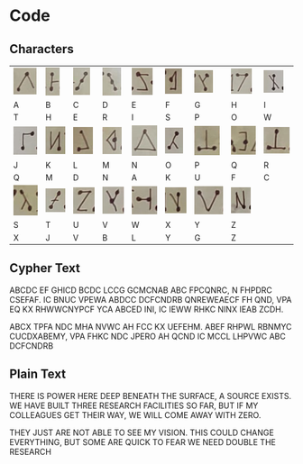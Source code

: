 # Code

## Characters

|                    |                    |                    |                    |                    |                    |                    |                    |                    |
| ------------------ | ------------------ | ------------------ | ------------------ | ------------------ | ------------------ | ------------------ | ------------------ | ------------------ |
| ![A](./symbols/A.png) | ![B](./symbols/B.png) | ![C](./symbols/C.png) | ![D](./symbols/D.png) | ![E](./symbols/E.png) | ![F](./symbols/F.png) | ![G](./symbols/G.png) | ![H](./symbols/H.png) | ![I](./symbols/I.png) |
| A                  | B                  | C                  | D                  | E                  | F                  | G                  | H                  | I                  |
| T                  | H                  | E                  | R                  | I                  | S                  | P                  | O                  | W                  |
| ![J](./symbols/J.png) | ![K](./symbols/K.png) | ![L](./symbols/L.png) | ![M](./symbols/M.png) | ![N](./symbols/N.png) | ![O](./symbols/O.png) | ![P](./symbols/P.png) | ![Q](./symbols/Q.png) | ![R](./symbols/R.png) |
| J                  | K                  | L                  | M                  | N                  | O                  | P                  | Q                  | R                  |
| Q                  | M                  | D                  | N                  | A                  | K                  | U                  | F                  | C                  |
| ![S](./symbols/S.png) | ![T](./symbols/T.png) | ![U](./symbols/U.png) | ![V](./symbols/V.png) | ![W](./symbols/W.png) | ![X](./symbols/X.png) | ![Y](./symbols/Y.png) | ![Z](./symbols/Z.png) |                    |
| S                  | T                  | U                  | V                  | W                  | X                  | Y                  | Z                  |                    |
| X                  | J                  | V                  | B                  | L                  | Y                  | G                  | Z                  |                    |

## Cypher Text

ABCDC EF GHICD BCDC
LCCG GCMCNAB ABC
FPCQNRC, N FHPDRC
CSEFAF. IC BNUC VPEWA
ABDCC DCFCNDRB
QNREWEAECF FH QND,
VPA EQ KX RHWWCNYPCF
YCA ABCED INI, IC IEWW
RHKC NINX IEAB ZCDH.

ABCX TPFA NDC MHA
NVWC AH FCC KX UEFEHM.
ABEF RHPWL RBNMYC
CUCDXABEMY, VPA FHKC
NDC JPERO AH QCND
IC MCCL LHPVWC ABC
DCFCNDRB

## Plain Text

THERE IS POWER HERE
DEEP BENEATH THE
SURFACE, A SOURCE
EXISTS. WE HAVE BUILT
THREE RESEARCH
FACILITIES SO FAR,
BUT IF MY COLLEAGUES
GET THEIR WAY, WE WILL
COME AWAY WITH ZERO.

THEY JUST ARE NOT
ABLE TO SEE MY VISION.
THIS COULD CHANGE
EVERYTHING, BUT SOME
ARE QUICK TO FEAR
WE NEED DOUBLE THE
RESEARCH
